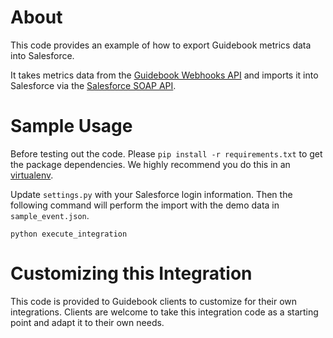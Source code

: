 # About

This code provides an example of how to export Guidebook metrics data into Salesforce.

It takes metrics data from the [Guidebook Webhooks API](https://developer.guidebook.com/#webhooks) and imports it into Salesforce via the [Salesforce SOAP API](https://developer.salesforce.com/docs/atlas.en-us.api.meta/api/sforce_api_quickstart_intro.htm).


# Sample Usage

Before testing out the code.  Please `pip install -r requirements.txt` to get the package dependencies.  We highly recommend you do this in an [virtualenv](https://virtualenv.pypa.io/en/stable/).

Update `settings.py` with your Salesforce login information. Then the following command will perform the import with the demo data in `sample_event.json`.

`python execute_integration`

# Customizing this Integration

This code is provided to Guidebook clients to customize for their own integrations.  Clients are welcome to take this integration code as a starting point and adapt it to their own needs.